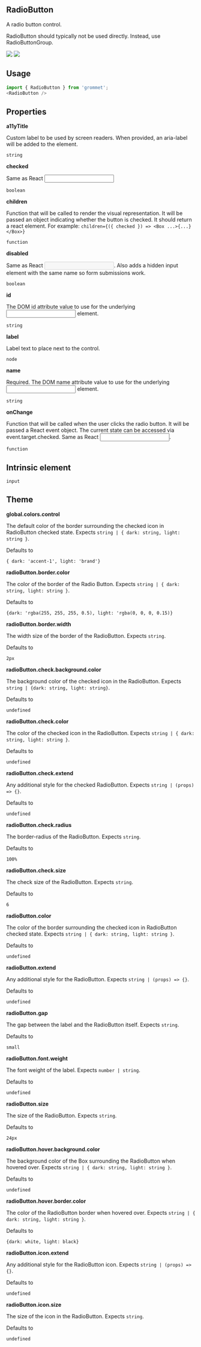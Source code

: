 ## RadioButton
A radio button control.

RadioButton should typically not be used directly.
      Instead, use RadioButtonGroup.

[![](https://cdn-images-1.medium.com/fit/c/120/120/1*TD1P0HtIH9zF0UEH28zYtw.png)](https://storybook.grommet.io/?selectedKind=RadioButton&full=0&addons=0&stories=1&panelRight=0) [![](https://codesandbox.io/static/img/play-codesandbox.svg)](https://codesandbox.io/s/github/grommet/grommet-sandbox?initialpath=/radiobutton&module=%2Fsrc%2FRadioButton.js)
## Usage

```javascript
import { RadioButton } from 'grommet';
<RadioButton />
```

## Properties

**a11yTitle**

Custom label to be used by screen readers.
      When provided, an aria-label will be added to the element.

```
string
```

**checked**

Same as React <input checked={} />

```
boolean
```

**children**

Function that will be called to render the visual representation.
      It will be passed an object indicating whether the button is checked. It
      should return a react element.
      For example:
      `children={({ checked }) => <Box ...>{...}</Box>}`
      

```
function
```

**disabled**

Same as React <input disabled={} />. Also adds a hidden input element
with the same name so form submissions work.

```
boolean
```

**id**

The DOM id attribute value to use for the underlying <input/> element.

```
string
```

**label**

Label text to place next to the control.

```
node
```

**name**

Required. The DOM name attribute value to use for the underlying <input/>
       element.

```
string
```

**onChange**

Function that will be called when the user clicks the radio button. It
      will be passed a React event object. The current state can be accessed
      via event.target.checked. Same as React <input onChange={} />.

```
function
```
  
## Intrinsic element

```
input
```
## Theme
  
**global.colors.control**

The default color of the border surrounding 
    the checked icon in RadioButton checked state. Expects `string | { dark: string, light: string }`.

Defaults to

```
{ dark: 'accent-1', light: 'brand'}
```

**radioButton.border.color**

The color of the border of the Radio Button. Expects `string | { dark: string, light: string }`.

Defaults to

```
{dark: 'rgba(255, 255, 255, 0.5), light: 'rgba(0, 0, 0, 0.15)}
```

**radioButton.border.width**

The width size of the border of the RadioButton. Expects `string`.

Defaults to

```
2px
```

**radioButton.check.background.color**

The background color of the checked icon in the RadioButton. Expects `string | {dark: string, light: string}`.

Defaults to

```
undefined
```

**radioButton.check.color**

The color of the checked icon in the RadioButton. Expects `string | { dark: string, light: string }`.

Defaults to

```
undefined
```

**radioButton.check.extend**

Any additional style for the checked RadioButton. Expects `string | (props) => {}`.

Defaults to

```
undefined
```

**radioButton.check.radius**

The border-radius of the RadioButton. Expects `string`.

Defaults to

```
100%
```

**radioButton.check.size**

The check size of the RadioButton. Expects `string`.

Defaults to

```
6
```

**radioButton.color**

The color of the border surrounding the checked 
    icon in RadioButton checked state. Expects `string | { dark: string, light: string }`.

Defaults to

```
undefined
```

**radioButton.extend**

Any additional style for the RadioButton. Expects `string | (props) => {}`.

Defaults to

```
undefined
```

**radioButton.gap**

The gap between the label and the RadioButton itself. Expects `string`.

Defaults to

```
small
```

**radioButton.font.weight**

The font weight of the label. Expects `number | string`.

Defaults to

```
undefined
```

**radioButton.size**

The size of the RadioButton. Expects `string`.

Defaults to

```
24px
```

**radioButton.hover.background.color**

The background color of the Box surrounding the RadioButton
    when hovered over. Expects `string | { dark: string, light: string }`.

Defaults to

```
undefined
```

**radioButton.hover.border.color**

The color of the RadioButton border when hovered over. Expects `string | { dark: string, light: string }`.

Defaults to

```
{dark: white, light: black}
```

**radioButton.icon.extend**

Any additional style for the RadioButton icon. Expects `string | (props) => {}`.

Defaults to

```
undefined
```

**radioButton.icon.size**

The size of the icon in the RadioButton. Expects `string`.

Defaults to

```
undefined
```
